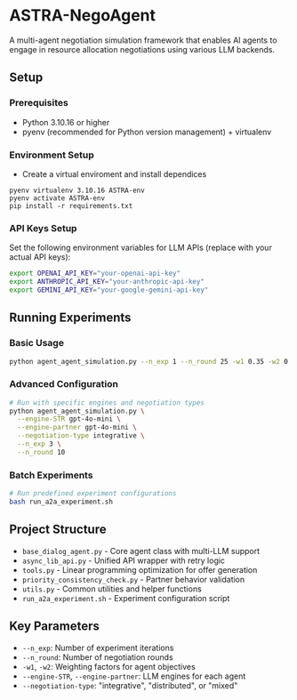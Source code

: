 # ASTRA-NegoAgent

A multi-agent negotiation simulation framework that enables AI agents to engage in resource allocation negotiations using various LLM backends.

## Setup

### Prerequisites
- Python 3.10.16 or higher
- pyenv (recommended for Python version management) + virtualenv

### Environment Setup

- Create a virtual enviroment and install dependices
```
pyenv virtualenv 3.10.16 ASTRA-env
pyenv activate ASTRA-env
pip install -r requirements.txt
```


### API Keys Setup

Set the following environment variables for LLM APIs (replace with your actual API keys):

```bash
export OPENAI_API_KEY="your-openai-api-key"
export ANTHROPIC_API_KEY="your-anthropic-api-key"
export GEMINI_API_KEY="your-google-gemini-api-key"
```

## Running Experiments

### Basic Usage
```bash
python agent_agent_simulation.py --n_exp 1 --n_round 25 -w1 0.35 -w2 0.65 --top_n 5
```

### Advanced Configuration
```bash
# Run with specific engines and negotiation types
python agent_agent_simulation.py \
  --engine-STR gpt-4o-mini \
  --engine-partner gpt-4o-mini \
  --negotiation-type integrative \
  --n_exp 3 \
  --n_round 10
```

### Batch Experiments
```bash
# Run predefined experiment configurations
bash run_a2a_experiment.sh
```

## Project Structure

- `base_dialog_agent.py` - Core agent class with multi-LLM support
- `async_lib_api.py` - Unified API wrapper with retry logic
- `tools.py` - Linear programming optimization for offer generation
- `priority_consistency_check.py` - Partner behavior validation
- `utils.py` - Common utilities and helper functions
- `run_a2a_experiment.sh` - Experiment configuration script

## Key Parameters

- `--n_exp`: Number of experiment iterations
- `--n_round`: Number of negotiation rounds
- `-w1`, `-w2`: Weighting factors for agent objectives
- `--engine-STR`, `--engine-partner`: LLM engines for each agent
- `--negotiation-type`: "integrative", "distributed", or "mixed"

